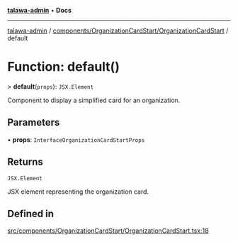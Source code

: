 [**talawa-admin**](../../../../README.md) • **Docs**

***

[talawa-admin](../../../../modules.md) / [components/OrganizationCardStart/OrganizationCardStart](../README.md) / default

# Function: default()

\> **default**(`props`): `JSX.Element`

Component to display a simplified card for an organization.

## Parameters

• **props**: `InterfaceOrganizationCardStartProps`

## Returns

`JSX.Element`

JSX element representing the organization card.

## Defined in

[src/components/OrganizationCardStart/OrganizationCardStart.tsx:18](https://github.com/PalisadoesFoundation/talawa-admin/blob/ec91a82db6f7a7a061fbb4ea9639f2bff335faa5/src/components/OrganizationCardStart/OrganizationCardStart.tsx#L18)
